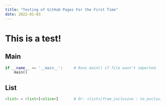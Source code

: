 ```yaml
---
title: "Testing of GitHub Pages For the First Time"
date: 2022-01-03
---
```


# This is a test!

## Main
```python
if __name__ == '__main__':     # Runs main() if file wasn't imported.
    main()
```


## List
```python
<list> = <list>[<slice>]       # Or: <list>[from_inclusive : to_exclusive : ±step]
```
